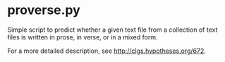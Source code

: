 proverse.py
==============

Simple script to predict whether a given text file from a collection of text files is written in prose, in verse, or in a mixed form. 

For a more detailed description, see http://clgs.hypotheses.org/672. 
